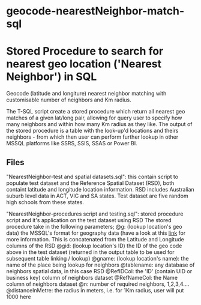 # geocode-nearestNeighbor-match-sql
# Stored Procedure to search for nearest geo location ('Nearest Neighbor') in SQL 
Geocode (latitude and longiture) nearest neighbor matching with customisable number of neighbors and Km radius.

The T-SQL script create a stored procedure which return all nearest geo matches of a given lat/long pair, allowing for query user to specify how many neighbors and within how many Km radius as they like. The output of the stored procedure is a table with the look-up'd locations and theirs neighbors - from which then user can perform further lookup in other MSSQL platforms like SSRS, SSIS, SSAS or Power BI.

## Files

"NearestNeighbor-test and spatial datasets.sql": this contain script to populate test dataset and the Reference Spatial Dataset (RSD), both containt latitude and longitude location information. RSD includes Australian suburb level data in ACT, VIC and SA states.  Test dataset are five random high schools from these states.

"NearestNeighbor-procedures script and testing.sql": stored procedure script and it's application on the test dataset using RSD
The stored procedure take in the following parameters;
 @g: (lookup location's geo data) the MSSQL's format for geography data (have a look at this [link](https://docs.microsoft.com/en-nz/sql/t-sql/spatial-geography/ogc-methods-on-geography-instances?view=sql-server-ver15) for more information. This is concatenated from the Latitude and Longitude columns of the RSD
 @gid:  (lookup location's ID) the ID of the geo code above in the test dataset (returned in the output table to be used for subsequent table linking / lookup)
 @gname: (lookup location's name): the name of the place being lookup for neighbors
 @tablename: any database of neighbors spatial data, in this case RSD
 @RefIDCol: the 'ID' (contain UID or business key) column of neighbors dataset
 @RefNameCol: the Name column of neighbors dataset
 @n: number of required neighbors, 1,2,3,4....
 @distanceInMetre: the radius in meters, i.e. for 1Km radius, user will put 1000 here
 
 
